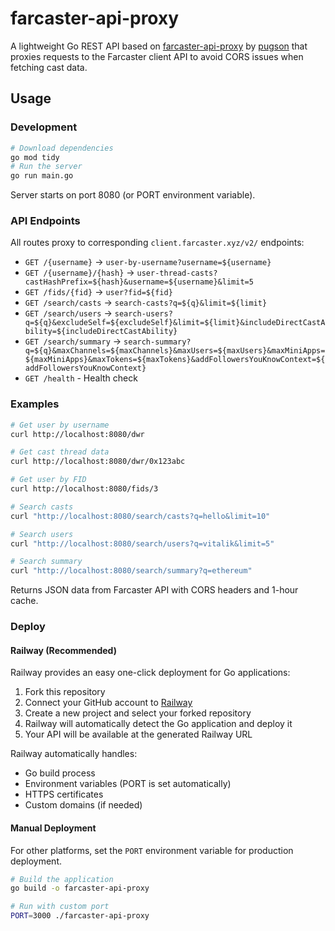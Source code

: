 # farcaster-api-proxy

A lightweight Go REST API based on [farcaster-api-proxy](https://github.com/pugson/farcaster-api-proxy) by [pugson](https://github.com/pugson) that proxies requests to the Farcaster client API to avoid CORS issues when fetching cast data.

## Usage

### Development

```bash
# Download dependencies
go mod tidy
# Run the server
go run main.go
```

Server starts on port 8080 (or PORT environment variable).

### API Endpoints

All routes proxy to corresponding `client.farcaster.xyz/v2/` endpoints:

- `GET /{username}` → `user-by-username?username=${username}`
- `GET /{username}/{hash}` → `user-thread-casts?castHashPrefix=${hash}&username=${username}&limit=5`
- `GET /fids/{fid}` → `user?fid=${fid}`
- `GET /search/casts` → `search-casts?q=${q}&limit=${limit}`
- `GET /search/users` → `search-users?q=${q}&excludeSelf=${excludeSelf}&limit=${limit}&includeDirectCastAbility=${includeDirectCastAbility}`
- `GET /search/summary` → `search-summary?q=${q}&maxChannels=${maxChannels}&maxUsers=${maxUsers}&maxMiniApps=${maxMiniApps}&maxTokens=${maxTokens}&addFollowersYouKnowContext=${addFollowersYouKnowContext}`
- `GET /health` - Health check

### Examples

```bash
# Get user by username
curl http://localhost:8080/dwr

# Get cast thread data
curl http://localhost:8080/dwr/0x123abc

# Get user by FID
curl http://localhost:8080/fids/3

# Search casts
curl "http://localhost:8080/search/casts?q=hello&limit=10"

# Search users
curl "http://localhost:8080/search/users?q=vitalik&limit=5"

# Search summary
curl "http://localhost:8080/search/summary?q=ethereum"
```

Returns JSON data from Farcaster API with CORS headers and 1-hour cache.

### Deploy

#### Railway (Recommended)

Railway provides an easy one-click deployment for Go applications:

1. Fork this repository
2. Connect your GitHub account to [Railway](https://railway.app)
3. Create a new project and select your forked repository
4. Railway will automatically detect the Go application and deploy it
5. Your API will be available at the generated Railway URL

Railway automatically handles:
- Go build process
- Environment variables (PORT is set automatically)
- HTTPS certificates
- Custom domains (if needed)

#### Manual Deployment

For other platforms, set the `PORT` environment variable for production deployment.

```bash
# Build the application
go build -o farcaster-api-proxy

# Run with custom port
PORT=3000 ./farcaster-api-proxy
```
